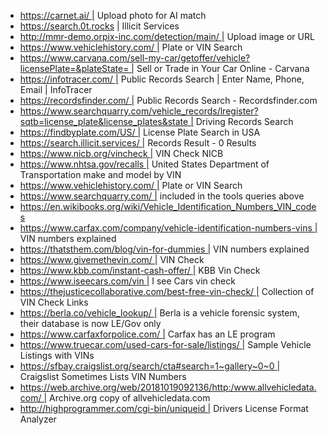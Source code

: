 - https://carnet.ai/ | Upload photo for AI match
- https://search.0t.rocks | Illicit Services
- http://mmr-demo.orpix-inc.com/detection/main/ | Upload image or URL
- https://www.vehiclehistory.com/ | Plate or VIN Search
- https://www.carvana.com/sell-my-car/getoffer/vehicle?licensePlate=&plateState= | Sell or Trade in Your Car Online - Carvana
- https://infotracer.com/ | Public Records Search | Enter Name, Phone, Email | InfoTracer
- https://recordsfinder.com/ | Public Records Search - Recordsfinder.com
- https://www.searchquarry.com/vehicle_records/lregister?sqtb=license_plate&license_plates&state | Driving Records Search
- https://findbyplate.com/US/ | License Plate Search in USA
- https://search.illicit.services/ | Records Result - 0 Results
- https://www.nicb.org/vincheck | VIN Check NICB
- https://www.nhtsa.gov/recalls | United States Department of Transportation make and model by VIN
- https://www.vehiclehistory.com/ | Plate or VIN Search
- https://www.searchquarry.com/ | included in the tools queries above
- https://en.wikibooks.org/wiki/Vehicle_Identification_Numbers_VIN_codes
- https://www.carfax.com/company/vehicle-identification-numbers-vins | VIN numbers explained 
- https://thatsthem.com/blog/vin-for-dummies | VIN numbers explained
- https://www.givemethevin.com/ | VIN Check
- https://www.kbb.com/instant-cash-offer/ | KBB Vin Check
- https://www.iseecars.com/vin | I see Cars vin check
- https://thejusticecollaborative.com/best-free-vin-check/ | Collection of VIN Check Links
- https://berla.co/vehicle_lookup/ | Berla is a vehicle forensic system, their database is now LE/Gov only
- https://www.carfaxforpolice.com/ | Carfax has an LE program
- https://www.truecar.com/used-cars-for-sale/listings/ | Sample Vehicle Listings with VINs
- https://sfbay.craigslist.org/search/cta#search=1~gallery~0~0 | Craigslist Sometimes Lists VIN Numbers
- https://web.archive.org/web/20181019092136/http:/www.allvehicledata.com/ | Archive.org copy of allvehicledata.com
- http://highprogrammer.com/cgi-bin/uniqueid | Drivers License Format Analyzer
